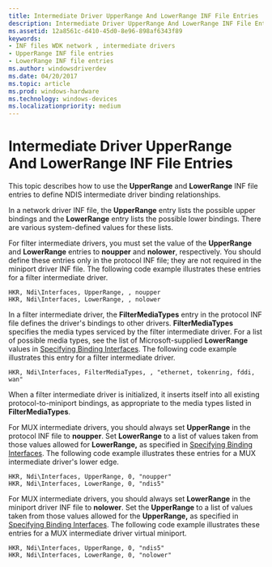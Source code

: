 ```yaml
---
title: Intermediate Driver UpperRange And LowerRange INF File Entries
description: Intermediate Driver UpperRange And LowerRange INF File Entries
ms.assetid: 12a8561c-d410-45d0-8e96-898af6343f89
keywords:
- INF files WDK network , intermediate drivers
- UpperRange INF file entries
- LowerRange INF file entries
ms.author: windowsdriverdev
ms.date: 04/20/2017
ms.topic: article
ms.prod: windows-hardware
ms.technology: windows-devices
ms.localizationpriority: medium
---
```


# Intermediate Driver UpperRange And LowerRange INF File Entries





This topic describes how to use the **UpperRange** and **LowerRange** INF file entries to define NDIS intermediate driver binding relationships.

In a network driver INF file, the **UpperRange** entry lists the possible upper bindings and the **LowerRange** entry lists the possible lower bindings. There are various system-defined values for these lists.

For filter intermediate drivers, you must set the value of the **UpperRange** and **LowerRange** entries to **noupper** and **nolower**, respectively. You should define these entries only in the protocol INF file; they are not required in the miniport driver INF file. The following code example illustrates these entries for a filter intermediate driver.

```INF
HKR, Ndi\Interfaces, UpperRange, , noupper
HKR, Ndi\Interfaces, LowerRange, , nolower
```

In a filter intermediate driver, the **FilterMediaTypes** entry in the protocol INF file defines the driver's bindings to other drivers. **FilterMediaTypes** specifies the media types serviced by the filter intermediate driver. For a list of possible media types, see the list of Microsoft-supplied **LowerRange** values in [Specifying Binding Interfaces](specifying-binding-interfaces.md). The following code example illustrates this entry for a filter intermediate driver.

```INF
HKR, Ndi\Interfaces, FilterMediaTypes, , "ethernet, tokenring, fddi, wan"
```

When a filter intermediate driver is initialized, it inserts itself into all existing protocol-to-miniport bindings, as appropriate to the media types listed in **FilterMediaTypes**.

For MUX intermediate drivers, you should always set **UpperRange** in the protocol INF file to **noupper**. Set **LowerRange** to a list of values taken from those values allowed for **LowerRange,** as specified in [Specifying Binding Interfaces](specifying-binding-interfaces.md). The following code example illustrates these entries for a MUX intermediate driver's lower edge.

```INF
HKR, Ndi\Interfaces, UpperRange, 0, "noupper"
HKR, Ndi\Interfaces, LowerRange, 0, "ndis5"
```

For MUX intermediate drivers, you should always set **LowerRange** in the miniport driver INF file to **nolower**. Set the **UpperRange** to a list of values taken from those values allowed for the **UpperRange,** as specified in [Specifying Binding Interfaces](specifying-binding-interfaces.md). The following code example illustrates these entries for a MUX intermediate driver virtual miniport.

```INF
HKR, Ndi\Interfaces, UpperRange, 0, "ndis5"
HKR, Ndi\Interfaces, LowerRange, 0, "nolower"
```

 

 





